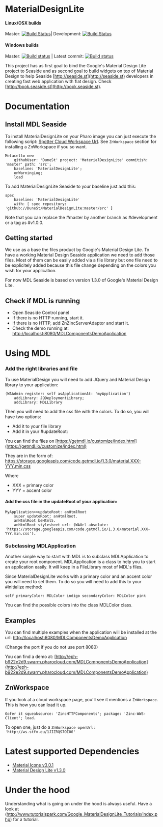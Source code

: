 # MaterialDesignLite

#### Linux/OSX builds
Master: [![Build Status](https://travis-ci.org/DuneSt/MaterialDesignLite.svg?branch=master)](https://travis-ci.org/DuneSt/MaterialDesignLite)| Development: [![Build Status](https://travis-ci.org/DuneSt/MaterialDesignLite.svg?branch=development)](https://travis-ci.org/DuneSt/MaterialDesignLite)

#### Windows builds
Master: [![Build status](https://ci.appveyor.com/api/projects/status/1d20eiwk92jpgfni/branch/master?svg=true)](https://ci.appveyor.com/project/jecisc/materialdesignlite/branch/master) | Latest commit: [![Build status](https://ci.appveyor.com/api/projects/status/1d20eiwk92jpgfni?svg=true)](https://ci.appveyor.com/project/jecisc/materialdesignlite)


This project has as first goal to bind the Google's Material Design Lite project to Seaside and as second goal to build widgets on top of Material Design to help Seaside [http://seaside.st](http://seaside.st) developers in creating fast web application with flat design. Check [http://book.seaside.st](http://book.seaside.st).

# Documentation

## Install MDL Seaside

To install MaterialDesignLite on your Pharo image you can just execute the following script:  [Spotter Cloud Workspace Url](http://ws.stfx.eu/1JIZRQS7OI00). See ``ZnWorkspace`` section for installing a ZnWorkspace if you so want.

    Metacello new
    	githubUser: 'DuneSt' project: 'MaterialDesignLite' commitish: 'master' path: 'src';
    	baseline: 'MaterialDesignLite';
    	onWarningLog;
    	load

To add MaterialDesignLite Seaside to your baseline just add this:

    spec
    	baseline: 'MaterialDesignLite'
    	with: [ spec repository: 'github://DuneSt/MaterialDesignLite:master/src' ]

Note that you can replace the #master by another branch as #development or a tag as #v1.0.0.

## Getting started

We use as a base the files product by Google's Material Design Lite. To have a working Material Design Seaside application we need to add those files.
Most of them can be easily added via a file library but one file need to be explicitely added because this file change depending on the colors you wish for your application.

For now MDL Seaside is based on version 1.3.0 of Google's Material Design Lite.


## Check if MDL is running

* Open Seaside Control panel
* If there is no HTTP running, start it.
* If there is no HTTP, add ZnZincServerAdaptor and start it.
* Check the demo running at: [http://localhost:8080/MDLComponentsDemoApplication](http://localhost:8080/MDLComponentsDemoApplication)




# Using MDL

### Add the right libraries and file

To use MaterialDesign you will need to add JQuery and Material Design library to your application:

	(WAAdmin register: self asApplicationAt: 'myApplication')
		addLibrary: JQDeploymentLibrary;
		addLibrary: MDLLibrary

Then you will need to add the css file with the colors. To do so, you will have two options:
 * Add it to your file library
 * Add it in your #updateRoot:

You can find the files on [https://getmdl.io/customize/index.html](https://getmdl.io/customize/index.html)

They are in the form of: https://storage.googleapis.com/code.getmdl.io/1.3.0/material.XXX-YYY.min.css

Where 	    
 * XXX = primary color
 * YYY = accent color

#### Add the css file in the updateRoot of your application:

    MyApplication>>updateRoot: anHtmlRoot
	    super updateRoot: anHtmlRoot.
	    anHtmlRoot beHtml5.
	    anHtmlRoot stylesheet url: (WAUrl absolute: 'https://storage.googleapis.com/code.getmdl.io/1.3.0/material.XXX-YYY.min.css').


### Subclassing MDLApplication

Another simple way to start with MDL is to subclass MDLApplication to create your root component.
MDLApplication is a class to help you to start an application easily. It will keep in a FileLibrary most of MDL's files.

Since MaterialDesignLite works with a primary color and an accent color you will need to set them. To do so you will need to add this to your #initialize method:

    self primaryColor: MDLColor indigo secondaryColor: MDLColor pink

You can find the possible colors into the class MDLColor class.

## Examples

You can find multiple examples when the application will be installed at the url: [http://localhost:8080/MDLComponentsDemoApplication](http://localhost:8080/MDLComponentsDemoApplication)

(Change the port if you do not use port 8080)

You can find a demo at: [http://eph-b922e2d9.swarm.pharocloud.com/MDLComponentsDemoApplication](http://eph-b922e2d9.swarm.pharocloud.com/MDLComponentsDemoApplication)

## ZnWorkspace

If you look at a cloud workspace page, you'll see it mentions a `ZnWorkspace`. This is how you can load it up.

``
Gofer it
  squeaksource: 'ZincHTTPComponents';
  package: 'Zinc-WWS-Client';
  load.
``

To open one, just do a
``ZnWorkspace openUrl: 'http://ws.stfx.eu/1JIZRQS7OI00'``

# Latest supported Dependencies

- [Material Icons v3.0.1](https://github.com/google/material-design-icons/releases/tag/3.0.1)
- [Material Design Lite v1.3.0](https://github.com/google/material-design-lite/releases/tag/v1.3.0)

# Under the hood

Understanding what is going on under the hood is always useful. Have a look at (http://www.tutorialspark.com/Google_MaterialDesignLite_Tutorials/index.php) for a tutorial.
